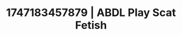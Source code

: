 ---
categories:
- BDSM whisper
- Face fucking
- MILF
- Erotic duality
- Curvy bodies
image: /assets/images/1747183457879.jpg
layout: post
seo:
  description: Featured content with high-quality Scat Fetish, ABDL Play. HD images
    available.
  keywords: Scat Fetish, ABDL Play
  og_image: /assets/images/1747183457879.jpg
  schema_type: VisualArtwork
tags:
- '#1747183457879'
- ABDL Play
- Scat Fetish
title: 1747183457879 | ABDL Play Scat Fetish
---